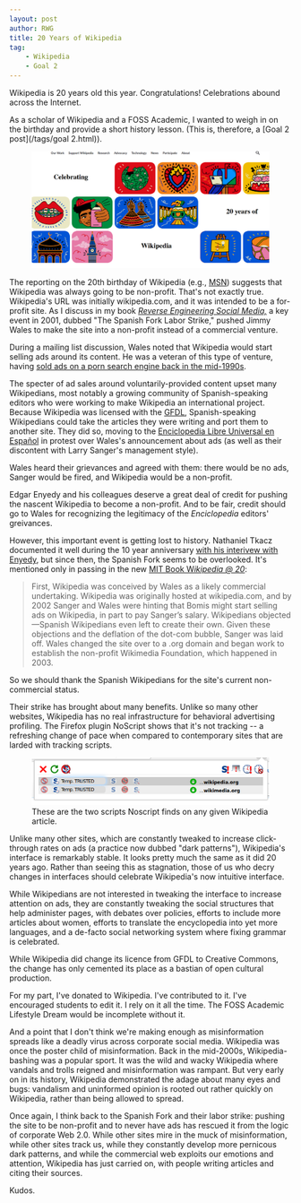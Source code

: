 ```yaml
---
layout: post
author: RWG
title: 20 Years of Wikipedia
tag:
    - Wikipedia
    - Goal 2
---
```


Wikipedia is 20 years old this year. Congratulations! Celebrations abound across the Internet.

As a scholar of Wikipedia and a FOSS Academic, I wanted to weigh in on the birthday and provide a short history lesson. (This is, therefore, a [Goal 2 post](/tags/goal 2.html)).

<figure>
    <img src="/assets/images/20yearsWP.png" alt="Wikipedia's 20 year celebration page">
</figure>

<!-- more -->

The reporting on the 20th birthday of Wikipedia (e.g., [MSN](https://www.msn.com/en-us/news/world/as-wikipedia-turns-20-it-aims-to-reach-more-readers/ar-BB1cLIVf)) suggests that Wikipedia was always going to be non-profit. That's not exactly true. Wikipedia's URL was initially wikipedia.com, and it was intended to be a for-profit site. As I discuss in my book [*Reverse Engineering Social Media,*](https://bookshop.org/books/reverse-engineering-social-media-software-culture-and-political-economy-in-new-media-capitalism/9781439910344) a key event in 2001, dubbed "The Spanish Fork Labor Strike," pushed Jimmy Wales to make the site into a non-profit instead of a commercial venture. 

During a mailing list discussion, Wales noted that Wikipedia would start selling ads around its content. He was a veteran of this type of venture, having [sold ads on a porn search engine back in the mid-1990s](https://en.wikipedia.org/wiki/Bomis). 

The specter of ad sales around voluntarily-provided content upset many Wikipedians, most notably a growing community of Spanish-speaking editors who were working to make Wikipedia an international project. Because Wikipedia was licensed with the [GFDL](https://en.wikipedia.org/wiki/Wikipedia:Licensing_update), Spanish-speaking Wikipedians could take the articles they were writing and port them to another site. They did so, moving to the [Enciclopedia Libre Universal en Español](http://enciclopedia.us.es/index.php/Enciclopedia_Libre_Universal_en_Espa%C3%B1ol) in protest over Wales's announcement about ads (as well as their discontent with Larry Sanger's management style).

Wales heard their grievances and agreed with them: there would be no ads, Sanger would be fired, and Wikipedia would be a non-profit.

Edgar Enyedy and his colleagues deserve a great deal of credit for pushing the nascent Wikipedia to become a non-profit. And to be fair, credit should go to Wales for recognizing the legitimacy of the *Enciclopedia* editors' greivances. 

However, this important event is getting lost to history. Nathaniel Tkacz documented it well during the 10 year anniversary [with his interivew with Enyedy](https://www.wired.co.uk/article/wikipedia-spanish-fork), but since then, the Spanish Fork seems to be overlooked. It's mentioned only in passing in the new [MIT Book W*ikipedia @ 20*](https://wikipedia20.pubpub.org/):

> First, Wikipedia was conceived by Wales as a likely commercial undertaking. Wikipedia was originally hosted at wikipedia.com, and by 2002 Sanger and Wales were hinting that Bomis might start selling ads on Wikipedia, in part to pay Sanger’s salary. Wikipedians objected—Spanish Wikipedians even left to create their own. Given these objections and the deflation of the dot-com bubble, Sanger was laid off. Wales changed the site over to a .org domain and began work to establish the non-profit Wikimedia Foundation, which happened in 2003.

So we should thank the Spanish Wikipedians for the site's current non-commercial status. 

Their strike has brought about many benefits. Unlike so many other websites, Wikipedia has no real infrastructure for behavioral advertising profiling. The Firefox plugin NoScript shows that it's not tracking -- a refreshing change of pace when compared to contemporary sites that are larded with tracking scripts.

<figure>
    <img src="/assets/images/noscriptWP.png" alt="a screenshot showing that Wikipedia uses very few scripts">
    <figcaption>These are the two scripts Noscript finds on any given Wikipedia article.</figcaption>
</figure>

Unlike many other sites, which are constantly tweaked to increase click-through rates on ads (a practice now dubbed "dark patterns"), Wikipedia's  interface is remarkably stable. It looks pretty much the same as it did 20 years ago. Rather than seeing this as stagnation, those of us who decry changes in interfaces should celebrate Wikipedia's now intuitive interface.

While Wikipedians are not interested in tweaking the interface to increase attention on ads, they are constantly tweaking the social structures that help administer pages, with debates over policies, efforts to include more articles about women, efforts to translate the encyclopedia into yet more languages, and a de-facto social networking system where fixing grammar is celebrated. 

While Wikipedia did change its licence from GFDL to Creative Commons, the change has only cemented its place as a bastian of open cultural production. 

For my part, I've donated to Wikipedia. I've contributed to it. I've encouraged students to edit it. I rely on it all the time. The FOSS Academic Lifestyle Dream would be incomplete without it.

And a point that I don't think we're making enough as misinformation spreads like a deadly virus across corporate social media. Wikipedia was once the  poster child of misinformation. Back in the mid-2000s, Wikipedia-bashing was a popular sport. It was the wild and wacky Wikipedia where vandals and trolls reigned and misinformation was rampant. But very early on in its history, Wikipedia demonstrated the adage about many eyes and bugs: vandalism and uninformed opinion is rooted out rather quickly on Wikipedia, rather than being allowed to spread. 

Once again, I think back to the Spanish Fork and their labor strike: pushing the site to be non-profit and to never have ads has rescued it from the logic of corporate Web 2.0. While other sites mire in the muck of misinformation, while other sites track us, while they constantly develop more pernicous dark patterns, and while the commercial web exploits our emotions and attention, Wikipedia has just carried on, with people writing articles and citing their sources.

Kudos.